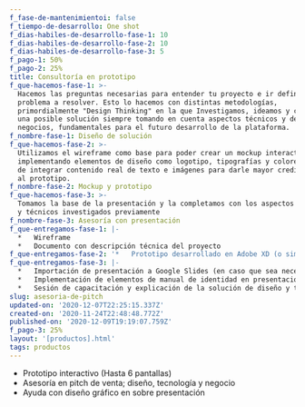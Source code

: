 ```yaml
---
f_fase-de-mantenimientoi: false
f_tiempo-de-desarrollo: One shot
f_dias-habiles-de-desarrollo-fase-1: 10
f_dias-habiles-de-desarrollo-fase-2: 10
f_dias-habiles-de-desarrollo-fase-3: 5
f_pago-1: 50%
f_pago-2: 25%
title: Consultoría en prototipo
f_que-hacemos-fase-1: >-
  Hacemos las preguntas necesarias para entender tu proyecto e ir definiendo el
  problema a resolver. Esto lo hacemos con distintas metodologías,
  primordialmente "Design Thinking" en la que Investigamos, ideamos y creamos
  una posible solución siempre tomando en cuenta aspectos técnicos y de
  negocios, fundamentales para el futuro desarrollo de la plataforma.
f_nombre-fase-1: Diseño de solución
f_que-hacemos-fase-2: >-
  Utilizamos el wireframe como base para poder crear un mockup interactivo,
  implementando elementos de diseño como logotipo, tipografías y colores además
  de integrar contenido real de texto e imágenes para darle mayor credibilidad
  al prototipo.
f_nombre-fase-2: Mockup y prototipo
f_que-hacemos-fase-3: >-
  Tomamos la base de la presentación y la completamos con los aspectos de diseño
  y técnicos investigados previamente
f_nombre-fase-3: Asesoría con presentación
f_que-entregamos-fase-1: |-
  *   Wireframe
  *   Documento con descripción técnica del proyecto
f_que-entregamos-fase-2: '*   Prototipo desarrollado en Adobe XD (o similar) accesible desde la app.'
f_que-entregamos-fase-3: |-
  *   Importación de presentación a Google Slides (en caso que sea necesario).
  *   Implementación de elementos de manual de identidad en presentación.
  *   Sesión de capacitación y explicación de la solución de diseño y técnica.
slug: asesoria-de-pitch
updated-on: '2020-12-07T22:25:15.337Z'
created-on: '2020-11-24T22:48:48.772Z'
published-on: '2020-12-09T19:19:07.759Z'
f_pago-3: 25%
layout: '[productos].html'
tags: productos
---
```


*   Prototipo interactivo (Hasta 6 pantallas)
*   Asesoría en pitch de venta; diseño, tecnología y negocio
*   Ayuda con diseño gráfico en sobre presentación
